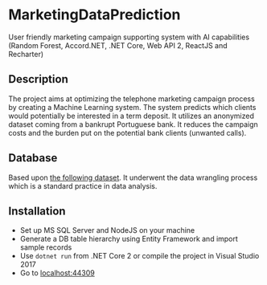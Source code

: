 # MarketingDataPrediction
User friendly marketing campaign supporting system with AI capabilities (Random Forest, Accord.NET, .NET Core, Web API 2, ReactJS and Recharter)

## Description

The project aims at optimizing the telephone marketing campaign process by creating a Machine Learning system. 
The system predicts which clients would potentially be interested in a term deposit.
It utilizes an anonymized dataset coming from a bankrupt Portuguese bank.
It reduces the campaign costs and the burden put on the potential bank clients (unwanted calls).

## Database

Based upon [the following dataset](http://archive.ics.uci.edu/ml/datasets/Bank+Marketing).
It underwent the data wrangling process which is a standard practice in data analysis.

## Installation
* Set up MS SQL Server and NodeJS on your machine
* Generate a DB table hierarchy using Entity Framework and import sample records
* Use `dotnet run` from .NET Core 2 or compile the project in Visual Studio 2017
* Go to [localhost:44309](https://localhost:44309)
